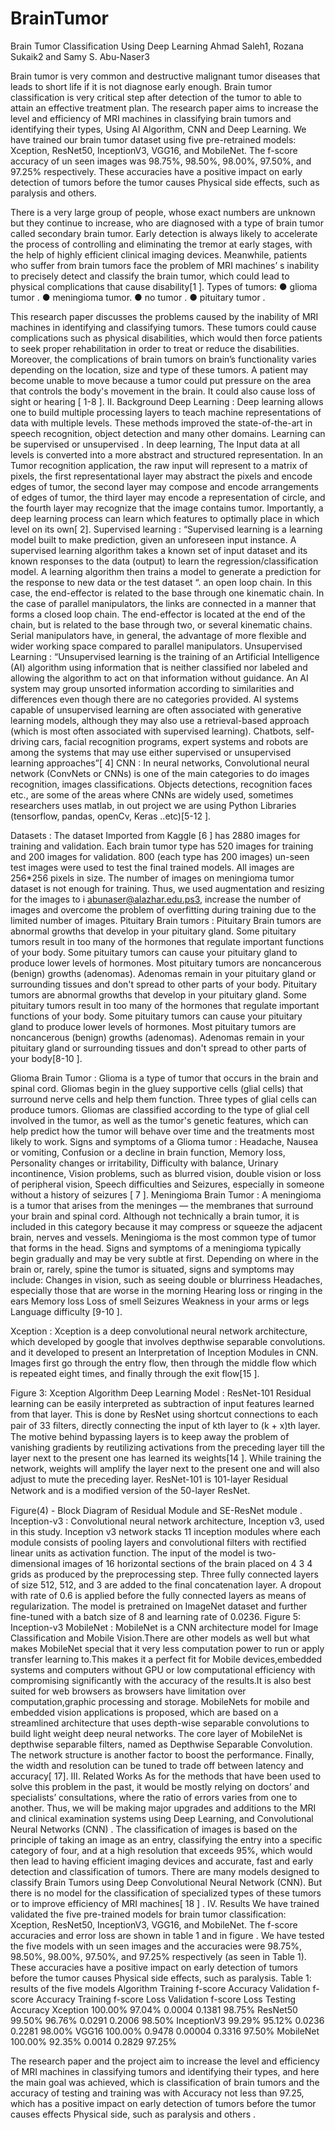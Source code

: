 # BrainTumor
Brain Tumor Classification Using Deep Learning
Ahmad Saleh1, Rozana Sukaik2 and Samy S. Abu-Naser3

Brain tumor is very common and destructive malignant tumor diseases that leads to short life if it is not diagnose early enough. Brain tumor classification is very critical step after detection of the tumor to able to attain an effective treatment plan. The research paper aims to increase the level and efficiency of MRI machines in classifying brain tumors and identifying their types, Using AI Algorithm, CNN and Deep Learning.  We have trained our brain tumor dataset using five pre-retrained models: Xception, ResNet50, InceptionV3, VGG16, and MobileNet. The f-score accuracy of un seen images was 98.75%, 98.50%, 98.00%, 97.50%, and 97.25% respectively. These accuracies have a positive impact on early detection of tumors before the tumor causes Physical side effects, such as paralysis and others.

There is a very large group of people, whose exact numbers are unknown but they continue to increase, who are diagnosed with a type of brain tumor called secondary brain tumor. Early detection is always likely to accelerate the process of controlling and eliminating the tremor at early stages, with the help of highly efficient clinical imaging devices. Meanwhile, patients who suffer from brain tumors face the problem of MRI machines’ s inability to precisely detect and classify the brain tumor, which could lead to physical complications that cause disability[1 ].
Types of tumors: 
●        glioma tumor .
●        meningioma tumor.
●        no tumor .
●        pituitary tumor .

This research paper discusses the problems caused by the inability of MRI machines in identifying and classifying tumors.  These tumors could cause complications such as physical disabilities, which would then force patients to seek proper rehabilitation in order to treat or reduce the disabilities. Moreover, the complications of brain tumors on brain’s functionality varies depending on the location, size and type of these tumors. A patient may become unable to move because a tumor could put pressure on the area that controls the body's movement in the brain. It could also cause loss of sight or hearing [ 1-8 ].
II. Background
Deep Learning :
Deep learning allows one to build multiple processing layers to teach machine representations of data with multiple levels. These methods improved the state-of-the-art in speech recognition, object detection and many other domains. Learning can be supervised or unsupervised . In deep learning, The Input data at all levels is converted into a more abstract and structured representation. In an Tumor recognition application, the raw input will represent to a matrix of pixels, the first representational layer may abstract the pixels and encode edges of tumor, the second layer may compose and encode arrangements of edges of tumor, the third layer may encode a representation of circle, and the fourth layer may recognize that the image contains tumor. Importantly, a deep learning process can learn which features to optimally place in which level on its own[ 2].
 Supervised learning : 
“Supervised learning is a learning model built to make prediction, given an unforeseen input instance. A supervised learning algorithm takes a known set of input dataset and its known responses to the data (output) to learn the regression/classification model. A learning algorithm then trains a model to generate a prediction for the response to new data or the test dataset “. an open loop chain. In this case, the end-effector is related to the base through one kinematic chain. In the case of parallel manipulators, the links are connected in a manner that forms a closed loop chain. The end-effector is located at the end of the chain, but is related to the base through two, or several kinematic chains. Serial manipulators have, in general, the advantage of more flexible and wider working space compared to parallel manipulators.
Unsupervised Learning : 
“Unsupervised learning is the training of an Artificial Intelligence (AI) algorithm using information that is neither classified nor labeled and allowing the algorithm to act on that information without guidance. An AI system may group unsorted information according to similarities and differences even though there are no categories provided. AI systems capable of unsupervised learning are often associated with generative learning models, although they may also use a retrieval-based approach (which is most often associated with supervised learning). Chatbots, self-driving cars, facial recognition programs, expert systems and robots are among the systems that may use either supervised or unsupervised learning approaches”[ 4]
CNN : 
In neural networks, Convolutional neural network (ConvNets or CNNs) is one of the main categories to do images recognition, images classifications. Objects detections, recognition faces etc., are some of the areas where CNNs are widely used, sometimes researchers uses matlab, in out project we are using Python Libraries (tensorflow, pandas, openCv, Keras ..etc)[5-12 ]. 

Datasets : 
The dataset Imported from Kaggle [6 ] has 2880 images for training and validation. Each brain tumor type has 520 images for training and 200 images for validation. 800 (each type has 200 images) un-seen test images were used to test the final trained models. All images are 256*256 pixels in size. The number of images on meningioma tumor dataset is   not enough for training. Thus, we used augmentation and  resizing for the images to i abunaser@alazhar.edu.ps3, increase the number of images and overcome the problem of overfitting during training due to the limited number of images.
Pituitary Brain tumors : 
Pituitary Brain tumors are abnormal growths that develop in your pituitary gland. Some pituitary tumors result in too many of the hormones that regulate important functions of your body. Some pituitary tumors can cause your pituitary gland to produce lower levels of hormones. Most pituitary tumors are noncancerous (benign) growths (adenomas). Adenomas remain in your pituitary gland or surrounding tissues and don't spread to other parts of your body. Pituitary tumors are abnormal growths that develop in your pituitary gland. Some pituitary tumors result in too many of the hormones that regulate important functions of your body. Some pituitary tumors can cause your pituitary gland to produce lower levels of hormones. Most pituitary tumors are noncancerous (benign) growths (adenomas). Adenomas remain in your pituitary gland or surrounding tissues and don't spread to other parts of your body[8-10  ].

Glioma Brain Tumor : 
Glioma is a type of tumor that occurs in the brain and spinal cord. Gliomas begin in the gluey supportive cells (glial cells) that surround nerve cells and help them function. Three types of glial cells can produce tumors. Gliomas are classified according to the type of glial cell involved in the tumor, as well as the tumor's genetic features, which can help predict how the tumor will behave over time and the treatments most likely to work. Signs and symptoms of a Glioma tumor : Headache, Nausea or vomiting, Confusion or a decline in brain function, Memory loss, Personality changes or irritability, Difficulty with balance, Urinary incontinence, Vision problems, such as blurred vision, double vision or loss of peripheral vision, Speech difficulties and Seizures, especially in someone without a history of seizures [ 7 ].
             Meningioma Brain Tumor : 
      A meningioma is a tumor that arises from the meninges — the membranes that surround your brain and spinal cord. Although not technically a brain tumor, it is included in this category because it may compress or squeeze the adjacent brain, nerves and vessels. Meningioma is the most common type of tumor that forms in the head. Signs and symptoms of a meningioma typically begin gradually and may be very subtle at first. Depending on where in the brain or, rarely, spine the tumor is situated, signs and symptoms may include: Changes in vision, such as seeing double or blurriness Headaches, especially those that are worse in the morning Hearing loss or ringing in the ears Memory loss Loss of smell Seizures Weakness in your arms or legs Language difficulty [9-10  ].


Xception : 
Xception is a deep convolutional neural network architecture, which developed by google that involves depthwise separable convolutions. and it developed to present an Interpretation of Inception Modules in CNN.
Images first go through the entry flow, then through the middle flow which is repeated eight times, and finally through the exit flow[15 ].

Figure 3: Xception Algorithm
      Deep Learning Model : 
     ResNet-101 Residual learning can be easily interpreted as subtraction of input features learned from that layer. This is done by ResNet using shortcut connections to each pair of 33 ﬁlters, directly connecting the input of kth layer to (k + x)th layer. The motive behind bypassing layers is to keep away the problem of vanishing gradients by reutilizing activations from the preceding layer till the layer next to the present one has learned its weights[14 ]. 
While training the network, weights will amplify the layer next to the present one and will also adjust to mute the preceding layer. ResNet-101 is 101-layer Residual Network and is a modiﬁed version of the 50-layer ResNet.

Figure(4) - Block Diagram of Residual Module and SE-ResNet module .
   Inception-v3 :
      Convolutional neural network architecture, Inception v3, used in this study. Inception v3 network stacks 11 inception modules where each module consists of pooling layers and convolutional filters with rectified linear units as activation function. The input of the model is two-dimensional images of 16 horizontal sections of the brain placed on 4 3 4 grids as produced by the preprocessing step. Three fully connected layers of size 512, 512, and 3 are added to the final concatenation layer. A dropout with rate of 0.6 is applied before the fully connected layers as means of regularization. The model is pretrained on ImageNet dataset and further fine-tuned with a batch size of 8 and learning rate of 0.0236.
Figure 5: Inception-v3
       MobileNet :
         MobileNet is a CNN architecture model for Image Classification and Mobile Vision.There are other models as well but what makes MobileNet special that it very less computation power to run or apply transfer learning to.This makes it a perfect fit for Mobile devices,embedded systems and computers without GPU or low computational efficiency with compromising significantly with the accuracy of the results.It is also best suited for web browsers as browsers have limitation over computation,graphic processing and storage.
MobileNets for mobile and embedded vision applications is proposed, which are based on a streamlined architecture that uses depth-wise separable convolutions to build light weight deep neural networks. The core layer of MobileNet is depthwise separable filters, named as Depthwise Separable Convolution. The network structure is another factor to boost the performance. Finally, the width and resolution can be tuned to trade off between latency and accuracy[ 17].
III. Related Works
As for the methods that have been used to solve this problem in the past, it would be mostly relying on doctors’ and specialists’ consultations, where the ratio of errors varies from one to another. Thus, we will be making major upgrades and additions to the MRI and clinical examination systems using Deep Learning, and Convolutional Neural Networks (CNN) . The classification of images is based on the principle of taking an image as an entry, classifying the entry into a specific category of four, and at a high resolution that exceeds 95%, which would then lead to having efficient imaging devices and accurate, fast and early detection and classification of tumors. There are many models designed to classify Brain Tumors using Deep Convolutional Neural Network (CNN). But there is no model for the classification of specialized types of these tumors or to improve efficiency of MRI machines[ 18 ] .
IV. Results
We have trained validated the five pre-trained models for brain tumor classification: Xception, ResNet50, InceptionV3, VGG16, and MobileNet. The f-score accuracies and error loss are shown in table 1 and in figure . We have tested the five models with un seen images and the accuracies were 98.75%, 98.50%, 98.00%, 97.50%, and 97.25% respectively (as seen in Table 1). These accuracies have a positive impact on early detection of tumors before the tumor causes Physical side effects, such as paralysis.
Table 1: results of the five models
Algorithm
Training
f-score Accuracy
Validation
f-score Accuracy
Training
f-score Loss
Validation
f-score Loss
Testing
Accuracy
Xception
100.00%
97.04%
0.0004
0.1381
98.75%
ResNet50
99.50%
96.76%
0.0291
0.2006
98.50%
InceptionV3
99.29%
95.12%
0.0236
0.2281
98.00%
VGG16
100.00%
0.9478
0.00004
0.3316
97.50%
MobileNet
100.00%
92.35%
0.0014
0.2829
97.25%


The research paper and the project aim to increase the level and efficiency of MRI machines in classifying tumors and identifying their types, and here the main goal was achieved, which is classification of brain tumors and the accuracy of testing and training was with Accuracy not less than 97.25, which has a positive impact on early detection of tumors before the tumor causes effects Physical side, such as paralysis and others .
	
